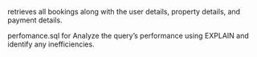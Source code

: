 retrieves all bookings along with the user details, property details, and payment details.

perfomance.sql 
 for Analyze the query’s performance using EXPLAIN and identify any inefficiencies.


